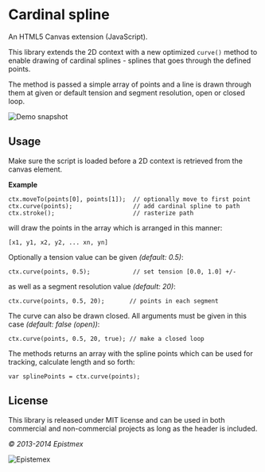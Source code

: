 ﻿Cardinal spline
===============

An HTML5 Canvas extension (JavaScript).

This library extends the 2D context with a new optimized `curve()` method
to enable drawing of cardinal splines - splines that goes through the defined
points.

The method is passed a simple array of points and a line is drawn through
them at given or default tension and segment resolution, open or closed loop.

![Demo snapshot](http://i.imgur.com/5e69T5C.png)

Usage
-----

Make sure the script is loaded before a 2D context is retrieved from the
canvas element.

**Example**

    ctx.moveTo(points[0], points[1]);  // optionally move to first point
    ctx.curve(points);                 // add cardinal spline to path
    ctx.stroke();                      // rasterize path

will draw the points in the array which is arranged in this manner:

    [x1, y1, x2, y2, ... xn, yn]

Optionally a tension value can be given *(default: 0.5)*:

    ctx.curve(points, 0.5);            // set tension [0.0, 1.0] +/-

as well as a segment resolution value *(default: 20)*:

    ctx.curve(points, 0.5, 20);       // points in each segment

The curve can also be drawn closed. All arguments must be given in this
case *(default: false (open))*:

    ctx.curve(points, 0.5, 20, true); // make a closed loop

The methods returns an array with the spline points which can be used for
tracking, calculate length and so forth:

    var splinePoints = ctx.curve(points);

License
-------

This library is released under MIT license and can be used in both
commercial and non-commercial projects as long as the header is included.

*&copy; 2013-2014 Epistmex*

![Epistemex](http://i.imgur.com/uzOTLjV.png)
